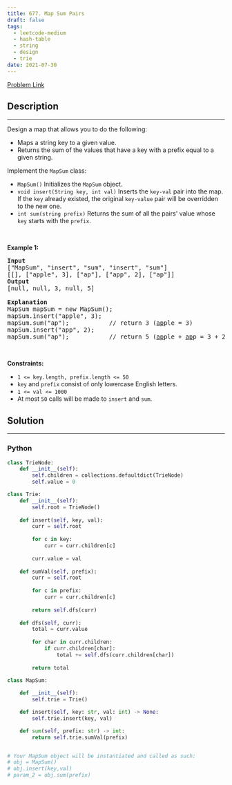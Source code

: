 ```yaml
---
title: 677. Map Sum Pairs
draft: false
tags: 
  - leetcode-medium
  - hash-table
  - string
  - design
  - trie
date: 2021-07-30
---
```


[Problem Link](https://leetcode.com/problems/map-sum-pairs/)

## Description

---
<p>Design a map that allows you to do the following:</p>

<ul>
	<li>Maps a string key to a given value.</li>
	<li>Returns the sum of the values that have a key with a prefix equal to a given string.</li>
</ul>

<p>Implement the <code>MapSum</code> class:</p>

<ul>
	<li><code>MapSum()</code> Initializes the <code>MapSum</code> object.</li>
	<li><code>void insert(String key, int val)</code> Inserts the <code>key-val</code> pair into the map. If the <code>key</code> already existed, the original <code>key-value</code> pair will be overridden to the new one.</li>
	<li><code>int sum(string prefix)</code> Returns the sum of all the pairs&#39; value whose <code>key</code> starts with the <code>prefix</code>.</li>
</ul>

<p>&nbsp;</p>
<p><strong class="example">Example 1:</strong></p>

<pre>
<strong>Input</strong>
[&quot;MapSum&quot;, &quot;insert&quot;, &quot;sum&quot;, &quot;insert&quot;, &quot;sum&quot;]
[[], [&quot;apple&quot;, 3], [&quot;ap&quot;], [&quot;app&quot;, 2], [&quot;ap&quot;]]
<strong>Output</strong>
[null, null, 3, null, 5]

<strong>Explanation</strong>
MapSum mapSum = new MapSum();
mapSum.insert(&quot;apple&quot;, 3);  
mapSum.sum(&quot;ap&quot;);           // return 3 (<u>ap</u>ple = 3)
mapSum.insert(&quot;app&quot;, 2);    
mapSum.sum(&quot;ap&quot;);           // return 5 (<u>ap</u>ple + <u>ap</u>p = 3 + 2 = 5)
</pre>

<p>&nbsp;</p>
<p><strong>Constraints:</strong></p>

<ul>
	<li><code>1 &lt;= key.length, prefix.length &lt;= 50</code></li>
	<li><code>key</code> and <code>prefix</code> consist of only lowercase English letters.</li>
	<li><code>1 &lt;= val &lt;= 1000</code></li>
	<li>At most <code>50</code> calls will be made to <code>insert</code> and <code>sum</code>.</li>
</ul>


## Solution

---
### Python
``` py title='map-sum-pairs'
class TrieNode:
    def __init__(self):
        self.children = collections.defaultdict(TrieNode)
        self.value = 0

class Trie:
    def __init__(self):
        self.root = TrieNode()
    
    def insert(self, key, val):
        curr = self.root
        
        for c in key:
            curr = curr.children[c]
        
        curr.value = val
    
    def sumVal(self, prefix):
        curr = self.root
        
        for c in prefix:
            curr = curr.children[c]
        
        return self.dfs(curr)
    
    def dfs(self, curr):
        total = curr.value
        
        for char in curr.children:
            if curr.children[char]:
                total += self.dfs(curr.children[char])
        
        return total
    
class MapSum:

    def __init__(self):
        self.trie = Trie()

    def insert(self, key: str, val: int) -> None:
        self.trie.insert(key, val)

    def sum(self, prefix: str) -> int:
        return self.trie.sumVal(prefix)


# Your MapSum object will be instantiated and called as such:
# obj = MapSum()
# obj.insert(key,val)
# param_2 = obj.sum(prefix)
```

